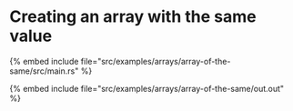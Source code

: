 # Creating an array with the same value

{% embed include file="src/examples/arrays/array-of-the-same/src/main.rs" %}

{% embed include file="src/examples/arrays/array-of-the-same/out.out" %}


